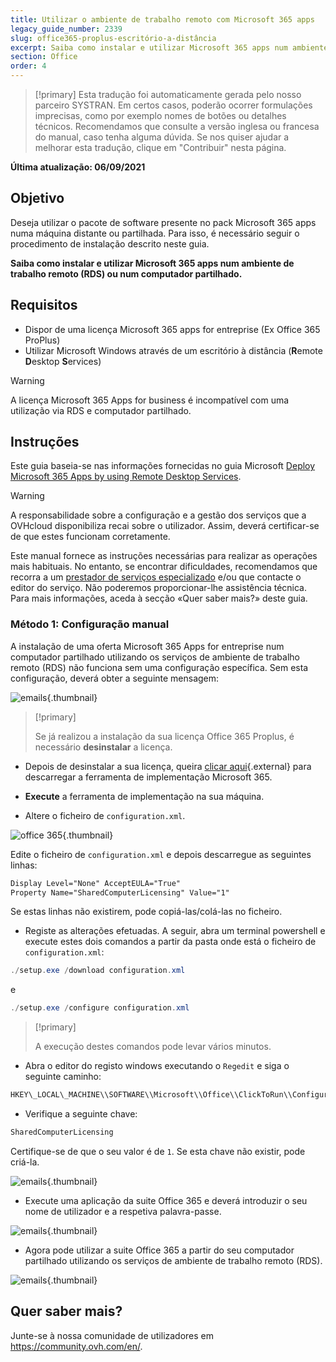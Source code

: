 ```yaml
---
title: Utilizar o ambiente de trabalho remoto com Microsoft 365 apps
legacy_guide_number: 2339
slug: office365-proplus-escritório-a-distância
excerpt: Saiba como instalar e utilizar Microsoft 365 apps num ambiente de trabalho remoto (RDS) ou num computador partilhado
section: Office
order: 4
---
```


> [!primary]
> Esta tradução foi automaticamente gerada pelo nosso parceiro SYSTRAN. Em certos casos, poderão ocorrer formulações imprecisas, como por exemplo nomes de botões ou detalhes técnicos. Recomendamos que consulte a versão inglesa ou francesa do manual, caso tenha alguma dúvida. Se nos quiser ajudar a melhorar esta tradução, clique em "Contribuir" nesta página.
>

**Última atualização: 06/09/2021**

## Objetivo

Deseja utilizar o pacote de software presente no pack Microsoft 365 apps numa máquina distante ou partilhada. Para isso, é necessário seguir o procedimento de instalação descrito neste guia.

**Saiba como instalar e utilizar Microsoft 365 apps num ambiente de trabalho remoto (RDS) ou num computador partilhado.**

## Requisitos

- Dispor de uma licença Microsoft 365 apps for entreprise (Ex Office 365 ProPlus)
- Utilizar Microsoft Windows através de um escritório à distância (**R**emote **D**esktop **S**ervices)

> [!warning]
>
> A licença Microsoft 365 Apps for business é incompatível com uma utilização via RDS e computador partilhado.
> 

## Instruções

Este guia baseia-se nas informações fornecidas no guia Microsoft [Deploy Microsoft 365 Apps by using Remote Desktop Services](https://docs.microsoft.com/pt/deployoffice/deploy-microsoft-365-apps-remote-desktop-services).

> [!warning]
>
> A responsabilidade sobre a configuração e a gestão dos serviços que a OVHcloud disponibiliza recai sobre o utilizador. Assim, deverá certificar-se de que estes funcionam corretamente.
> 
> Este manual fornece as instruções necessárias para realizar as operações mais habituais. No entanto, se encontrar dificuldades, recomendamos que recorra a um [prestador de serviços especializado](https://partner.ovhcloud.com/pt/directory/) e/ou que contacte o editor do serviço. Não poderemos proporcionar-lhe assistência técnica. Para mais informações, aceda à secção «Quer saber mais?» deste guia.
> 

### Método 1: Configuração manual

A instalação de uma oferta Microsoft 365 Apps for entreprise num computador partilhado utilizando os serviços de ambiente de trabalho remoto (RDS) não funciona sem uma configuração específica. Sem esta configuração, deverá obter a seguinte mensagem:

![emails](images/4717.png){.thumbnail}

> [!primary]
>
> Se já realizou a instalação da sua licença Office 365 Proplus, é necessário **desinstalar** a licença.
>

- Depois de desinstalar a sua licença, queira [clicar aqui](https://www.microsoft.com/en-us/download/details.aspx?id=49117){.external} para descarregar a ferramenta de implementação Microsoft 365.


- **Execute** a ferramenta de implementação na sua máquina.


- Altere o ficheiro de `configuration.xml`.

![office 365](images/4720.png){.thumbnail}

Edite o ficheiro de `configuration.xml` e depois descarregue as seguintes linhas:

```xml
Display Level="None" AcceptEULA="True"
Property Name="SharedComputerLicensing" Value="1"
```

Se estas linhas não existirem, pode copiá-las/colá-las no ficheiro.

- Registe as alterações efetuadas. A seguir, abra um terminal powershell e execute estes dois comandos a partir da pasta onde está o ficheiro de `configuration.xml`:

```powershell
./setup.exe /download configuration.xml
```

e

```powershell
./setup.exe /configure configuration.xml
```
> [!primary]
>
> A execução destes comandos pode levar vários minutos.

- Abra o editor do registo windows executando o `Regedit` e siga o seguinte caminho:

```powershell
HKEY\_LOCAL\_MACHINE\\SOFTWARE\\Microsoft\\Office\\ClickToRun\\Configuration
```

- Verifique a seguinte chave:

```powershell
SharedComputerLicensing
```

Certifique-se de que o seu valor é de `1`. Se esta chave não existir, pode criá-la.

![emails](images/4723.png){.thumbnail}

- Execute uma aplicação da suite Office 365 e deverá introduzir o seu nome de utilizador e a respetiva palavra-passe.

![emails](images/4724.png){.thumbnail}

- Agora pode utilizar a suite Office 365 a partir do seu computador partilhado utilizando os serviços de ambiente de trabalho remoto (RDS).


![emails](images/4726.png){.thumbnail}


## Quer saber mais?

Junte-se à nossa comunidade de utilizadores em <https://community.ovh.com/en/>.
